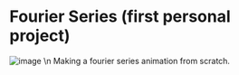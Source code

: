 # Fourier Series (first personal project)
![image](https://github.com/notDroid/Personal-Projects/assets/127229451/baced80f-9c82-482c-869d-c95f872c59e5) \n
Making a fourier series animation from scratch. 
